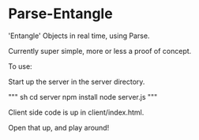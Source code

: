 Parse-Entangle
===============

'Entangle' Objects in real time, using Parse.

Currently super simple, more or less a proof of concept.

To use:

Start up the server in the server directory.

""" sh
cd server
npm install
node server.js
"""

Client side code is up in client/index.html.

Open that up, and play around!
